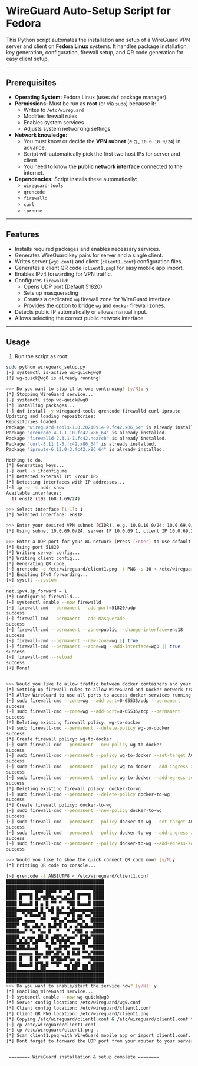 # WireGuard Auto-Setup Script for Fedora

This Python script automates the installation and setup of a WireGuard VPN server and client on **Fedora Linux** systems. It handles package installation, key generation, configuration, firewall setup, and QR code generation for easy client setup.

---

## Prerequisites

- **Operating System:** Fedora Linux (uses `dnf` package manager).
- **Permissions:** Must be run as **root** (or via `sudo`) because it:
  - Writes to `/etc/wireguard`
  - Modifies firewall rules
  - Enables system services
  - Adjusts system networking settings
- **Network knowledge:**
  - You must know or decide the **VPN subnet** (e.g., `10.0.10.0/24`) in advance.
  - Script will automatically pick the first two host IPs for server and client.
  - You need to know the **public network interface** connected to the internet.
- **Dependencies:** Script installs these automatically:
  - `wireguard-tools`
  - `qrencode`
  - `firewalld`
  - `curl`
  - `iproute`

---

## Features

- Installs required packages and enables necessary services.
- Generates WireGuard key pairs for server and a single client.
- Writes server (`wg0.conf`) and client (`client1.conf`) configuration files.
- Generates a client QR code (`client1.png`) for easy mobile app import.
- Enables IPv4 forwarding for VPN traffic.
- Configures `firewalld`:
  - Opens UDP port (Default 51820)
  - Sets up masquerading
  - Creates a dedicated `wg` firewall zone for WireGuard interface
  - Provides the option to bridge `wg` and `docker` firewall zones.
- Detects public IP automatically or allows manual input.
- Allows selecting the correct public network interface.

---

## Usage

1. Run the script as root:

```bash
sudo python wireguard_setup.py
[~] systemctl is-active wg-quick@wg0
[!] wg-quick@wg0 is already running!

>>> Do you want to stop it before continuing? [y/N]: y
[*] Stopping WireGuard service...
[~] systemctl stop wg-quick@wg0
[*] Installing packages...
[~] dnf install -y wireguard-tools qrencode firewalld curl iproute
Updating and loading repositories:
Repositories loaded.
Package "wireguard-tools-1.0.20210914-9.fc42.x86_64" is already installed.
Package "qrencode-4.1.1-10.fc42.x86_64" is already installed.
Package "firewalld-2.3.1-1.fc42.noarch" is already installed.
Package "curl-8.11.1-5.fc42.x86_64" is already installed.
Package "iproute-6.12.0-3.fc42.x86_64" is already installed.

Nothing to do.
[*] Generating keys...
[~] curl -s ifconfig.me
[*] Detected external IP: <Your IP>
[*] Detecting interfaces with IP addresses...
[~] ip -o -4 addr show
Available interfaces:
  1) ens18 (192.168.1.69/24)

>>> Select interface [1-1]: 1
[*] Selected interface: ens18

>>> Enter your desired VPN subnet (CIDR), e.g. 10.0.10.0/24: 10.0.69.0/24
[*] Using subnet 10.0.69.0/24, server IP 10.0.69.1, client IP 10.0.69.2

>>> Enter a UDP port for your WG network (Press [Enter] to use default: 51820):
[*] Using port 51820
[*] Writing server config...
[*] Writing client config...
[*] Generating QR code...
[~] qrencode -o /etc/wireguard/client1.png -t PNG -s 10 < /etc/wireguard/client1.conf
[*] Enabling IPv4 forwarding...
[~] sysctl --system
...
net.ipv4.ip_forward = 1
[*] Configuring firewalld...
[~] systemctl enable --now firewalld
[~] firewall-cmd --permanent --add-port=51820/udp
success
[~] firewall-cmd --permanent --add-masquerade
success
[~] firewall-cmd --permanent --zone=public --change-interface=ens18
success
[~] firewall-cmd --permanent --new-zone=wg || true
[~] firewall-cmd --permanent --zone=wg --add-interface=wg0 || true
success
[~] firewall-cmd --reload
success
[+] Done!


>>> Would you like to allow traffic between docker containers and your wireguard VPN tunnel? [y/N]y
[*] Setting up firewall rules to allow WireGuard and Docker network traffic.
[*] Allow WireGuard to use all ports to access docker services running in the docker zone.
[~] sudo firewall-cmd --zone=wg --add-port=0-65535/udp --permanent
success
[~] sudo firewall-cmd --zone=wg --add-port=0-65535/tcp --permanent
success
[*] Deleting existing firewall policy: wg-to-docker
[~] sudo firewall-cmd --permanent --delete-policy wg-to-docker
success
[*] Create firewall policy: wg-to-docker
[~] sudo firewall-cmd --permanent --new-policy wg-to-docker
success
[~] sudo firewall-cmd --permanent --policy wg-to-docker --set-target ACCEPT
success
[~] sudo firewall-cmd --permanent --policy wg-to-docker --add-ingress-zone wg
success
[~] sudo firewall-cmd --permanent --policy wg-to-docker --add-egress-zone docker
success
[*] Deleting existing firewall policy: docker-to-wg
[~] sudo firewall-cmd --permanent --delete-policy docker-to-wg
success
[*] Create firewall policy: docker-to-wg
[~] sudo firewall-cmd --permanent --new-policy docker-to-wg
success
[~] sudo firewall-cmd --permanent --policy docker-to-wg --set-target ACCEPT
success
[~] sudo firewall-cmd --permanent --policy docker-to-wg --add-ingress-zone docker
success
[~] sudo firewall-cmd --permanent --policy docker-to-wg --add-egress-zone wg
success

>>> Would you like to show the quick connect QR code now? [y/N]y
[*] Printing QR code to console...

[~] qrencode -t ANSIUTF8 < /etc/wireguard/client1.conf
█████████████████████████████████████
█████████████████████████████████████
████ ▄▄▄▄▄ █▀▀ ██▀▀ ▀  ▄▀█ ▄▄▄▄▄ ████
████ █   █ █▄▀██▀█▄▀▀▄█▄▄█ █   █ ████
████ █▄▄▄█ █ ▄ █ ▀▀ ▀  ▀██ █▄▄▄█ ████
████▄▄▄▄▄▄▄█ █ ▀▄█ █▄▀ ▀▄█▄▄▄▄▄▄▄████
████  ▀▄▀█▄▄█▀█  ▀ █▀▀▀█▀█ ▄▄▀▄▄▀████
█████▀ ▄▄▄▄  ▀▀  ▀█▀▄▄▀▄▄█▄▀▀▄  █████
████▀ ▀█▄ ▄█▄▀▄ █▄█▀█ █ ▄ ▄▀█▄█▄▄████
█████▄▄▀ ▀▄ ▀▄▄ █  ▀   ▀ ▄▀██ ▄ ▄████
█████ ▄ ▄▄▄ ██ █ ▄██▀▄▀▄▄▄▀ █▀█▄▀████
████▄█▄█▄▀▄█▀▀▀▄ █▄▀█▀█▀▄▄ ▄███  ████
████▄██▄█▄▄█   ▀█ ▄▄█▀█▀ ▄▄▄ █ ▀▀████
████ ▄▄▄▄▄ █▄▄ ██▀▄█▀▄ █ █▄█ ▀▀▄▀████
████ █   █ █▀ ▀▀ █▀██▄█▀▄▄ ▄ ▀▀▀█████
████ █▄▄▄█ █▀█▄█ ▀▀█▀ ▄▄▀▄██ ▄▄▀▄████
████▄▄▄▄▄▄▄█▄██▄▄▄▄▄▄▄▄█▄██▄▄██▄█████
█████████████████████████████████████
█████████████████████████████████████
>>> Do you want to enable/start the service now? [y/N]: y
[*] Enabling WireGuard service...
[~] systemctl enable --now wg-quick@wg0
[*] Server config location: /etc/wireguard/wg0.conf
[*] Client config location: /etc/wireguard/client1.conf
[*] Client QR PNG location: /etc/wireguard/client1.png
[*] Copying /etc/wireguard/client1.conf & /etc/wireguard/client1.conf to current working directory.
[~] cp /etc/wireguard/client1.conf .
[~] cp /etc/wireguard/client1.png .
[*] Scan client1.png with WireGuard mobile app or import client1.conf.
[*] Dont forget to forward the UDP port from your router to your server!


 ======== WireGuard installation & setup complete ========


```
